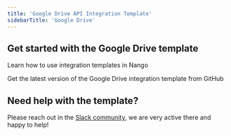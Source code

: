 ```yaml
---
title: 'Google Drive API Integration Template'
sidebarTitle: 'Google Drive'
---
```


## Get started with the Google Drive template

<Card title="How to use integration templates"
      href="/understand/concepts/templates"
      icon="book-open">
    Learn how to use integration templates in Nango


<Card title="Get the Google Drive template"
      href="https://github.com/NangoHQ/nango/tree/master/integration-templates/google-drive"
      icon="github">
    Get the latest version of the Google Drive integration template from GitHub


## Need help with the template?
Please reach out in the [Slack community](https://nango.dev/slack), we are very active there and happy to help!
